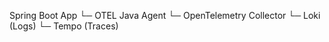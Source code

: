 Spring Boot App
 └─ OTEL Java Agent
     └─ OpenTelemetry Collector
          └─ Loki (Logs)
          └─ Tempo (Traces)